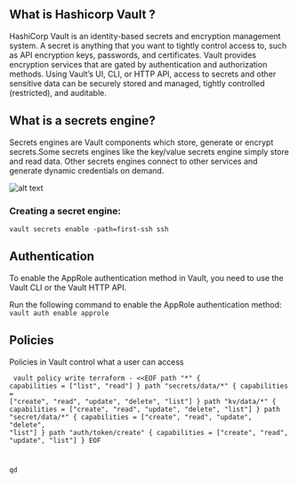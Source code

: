 ## What is Hashicorp Vault ?

HashiCorp Vault is an identity-based secrets and encryption management system. A secret is anything that you want to tightly control access to, such as API encryption keys, passwords, and certificates. Vault provides encryption services that are gated by authentication and authorization methods. Using Vault’s UI, CLI, or HTTP API, access to secrets and other sensitive data can be securely stored and managed, tightly controlled (restricted), and auditable.

## What is a secrets engine?

Secrets engines are Vault components which store, generate or encrypt secrets.Some secrets engines like the key/value secrets engine simply store and read data. Other secrets engines connect to other services and generate dynamic credentials on demand.

![alt text](https://developer.hashicorp.com/_next/image?url=https%3A%2F%2Fcontent.hashicorp.com%2Fapi%2Fassets%3Fproduct%3Dtutorials%26version%3Dmain%26asset%3Dpublic%252Fimg%252Fvault%252Fvault-triangle.png%26width%3D1641%26height%3D973&w=3840&q=75)

### Creating a secret engine:

`vault secrets enable -path=first-ssh ssh`

## Authentication

To enable the AppRole authentication method in Vault, you need to use the Vault CLI or the Vault HTTP API.

Run the following command to enable the AppRole authentication method:
`vault auth enable approle`

## Policies

Policies in Vault control what a user can access

<code> vault policy write terraform - <<EOF
path "\*" {
capabilities = ["list", "read"]
}
path "secrets/data/\*" {
capabilities = ["create", "read", "update", "delete", "list"]
}
path "kv/data/\*" {
capabilities = ["create", "read", "update", "delete", "list"]
}
path "secret/data/\*" {
capabilities = ["create", "read", "update", "delete", "list"]
}
path "auth/token/create" {
capabilities = ["create", "read", "update", "list"]
}
EOF

qd
